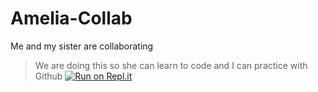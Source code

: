 # Amelia-Collab
Me and my sister are collaborating 
> We are doing this so she can learn to code and I can practice with Github
[![Run on Repl.it](https://repl.it/badge/github/darkdarcool/Amelia-Collab)](https://repl.it/github/darkdarcool/Amelia-Collab)
